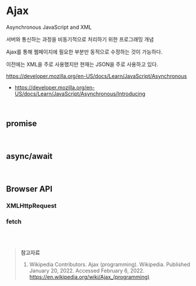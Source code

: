 # Ajax

Asynchronous JavaScript and XML

서버와 통신하는 과정을 비동기적으로 처리하기 위한 프로그래밍 개념

Ajax를 통해 웹페이지에 필요한 부분만 동적으로 수정하는 것이 가능하다.

이전에는 XML을 주로 사용했지만 현재는 JSON을 주로 사용하고 있다.

https://developer.mozilla.org/en-US/docs/Learn/JavaScript/Asynchronous

* https://developer.mozilla.org/en-US/docs/Learn/JavaScript/Asynchronous/Introducing

<br>

## promise

<br>

## async/await

<br>

## Browser API

### XMLHttpRequest

### fetch

<br><br>

> **참고자료**
>
> 1. Wikipedia Contributors. Ajax (programming). Wikipedia. Published January 20, 2022. Accessed February 6, 2022. https://en.wikipedia.org/wiki/Ajax_(programming)